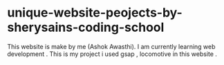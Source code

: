 # unique-website-peojects-by-sherysains-coding-school
This website is make by me (Ashok Awasthi). I am currently learning web development . This is my project 
i used gsap , locomotive in this website .
